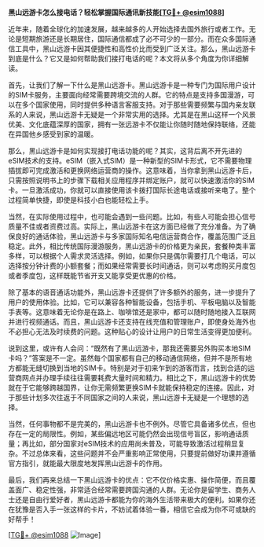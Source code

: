 **黑山远游卡怎么接电话？轻松掌握国际通讯新技能[[TG💪+ @esim1088](https://t.me/s/esim1088)]**

近年来，随着全球化的加速发展，越来越多的人开始选择去国外旅行或者工作。无论是短期旅游还是长期居住，国际通信都成了必不可少的一部分。而在众多国际通信工具中，黑山远游卡因其便捷性和高性价比而受到广泛关注。那么，黑山远游卡到底是什么？它又是如何帮助我们接打电话的呢？本文将从多个角度为你详细解读。

首先，让我们了解一下什么是黑山远游卡。黑山远游卡是一种专门为国际用户设计的SIM卡服务，主要面向经常需要跨境交流的人群。它的特点是支持多国漫游，可以在多个国家使用，同时提供多种语言客服支持。对于那些需要频繁与国内亲友联系的人来说，黑山远游卡无疑是一个非常实用的选择。尤其是在黑山这样一个风景优美、文化底蕴深厚的国家，拥有一张远游卡不仅能让你随时随地保持联络，还能在异国他乡感受到家的温暖。

那么，黑山远游卡是如何实现接打电话功能的呢？其实，这背后离不开先进的eSIM技术的支持。eSIM（嵌入式SIM）是一种新型的SIM卡形式，它不需要物理插拔即可完成激活和更换网络运营商的操作。这意味着，当你拿到黑山远游卡后，只需按照说明书上的步骤下载相关应用程序并绑定账户，就可以快速激活你的SIM卡。一旦激活成功，你就可以直接使用该卡拨打国际长途电话或接听来电了。整个过程简单快捷，即使是科技小白也能轻松上手。

当然，在实际使用过程中，也可能会遇到一些问题。比如，有些人可能会担心信号质量不佳或者资费过高。实际上，黑山远游卡在这方面已经做了充分准备。为了确保良好的通话体验，黑山远游卡与多家国际知名电信运营商合作，覆盖范围广泛且稳定。此外，相比传统国际漫游服务，黑山远游卡的价格更为亲民，套餐种类丰富多样，可以根据个人需求灵活选择。例如，如果你只是偶尔需要打几个电话，可以选择按分钟计费的小额套餐；而如果经常需要长时间通话，则可以考虑购买月度包或者季度包，这样既能节省开支又能享受更优惠的价格。

除了基本的语音通话功能外，黑山远游卡还提供了许多额外的服务，进一步提升了用户的使用体验。比如，它可以兼容各种智能设备，包括手机、平板电脑以及智能手表等。这意味着无论你是在路上、咖啡馆还是家中，都可以随时随地接入互联网并进行视频通话。而且，黑山远游卡还支持在线充值和管理账户，即使身处海外也不必担心无法及时续费的问题。这种贴心的设计让用户的日常生活变得更加便利。

说到这里，或许有人会问：“既然有了黑山远游卡，那我还需要另外购买本地SIM卡吗？”答案是不一定。虽然每个国家都有自己的移动通信网络，但并不是所有地方都能无缝切换到当地的SIM卡。特别是对于初来乍到的游客而言，找到合适的运营商网点并办理手续往往需要耗费大量时间和精力。相比之下，黑山远游卡的优势就在于它能够跨越国界，让你无需频繁更换SIM卡就能保持稳定的连接。因此，对于那些计划多次往返于不同国家之间的人来说，黑山远游卡无疑是一个理想的选择。

当然，任何事物都不是完美的，黑山远游卡也不例外。尽管它具备诸多优点，但也存在一定的局限性。例如，某些偏远地区可能仍然会出现信号盲区，影响通话质量；再比如，部分国家对eSIM技术的应用尚未普及，可能导致激活过程稍显复杂。不过总体来看，这些问题并不会严重影响正常使用，只要提前做好功课并遵循官方指引，就能最大限度地发挥黑山远游卡的作用。

最后，我们再来总结一下黑山远游卡的优点：它不仅价格实惠、操作简便，而且覆盖面广、稳定性强，非常适合经常需要跨国沟通的人群。无论你是留学生、商务人士还是自由行爱好者，黑山远游卡都能为你的海外生活带来极大的便利。如果你还在犹豫是否入手一张这样的卡片，不妨试着体验一番，相信它会成为你不可或缺的好帮手！

[[TG💪+ @esim1088](https://t.me/s/esim1088) ![Image](https://i.postimg.cc/4NQfJmqS/Snipaste-2025-05-13-00-14-12.png)]
